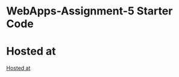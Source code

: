 # WebApps-Assignment-5 Starter Code
# Hosted at
[Hosted at]( https://44-563-web-apps-f22.github.io/44563-webapps-assignment-5-AkhilaMitta/insects.html)
